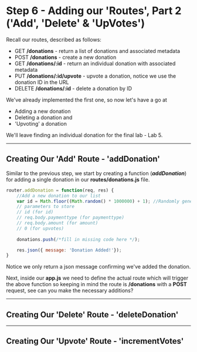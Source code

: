 
# Step 6 - Adding our 'Routes', Part 2 ('Add', 'Delete' & 'UpVotes')

Recall our routes, described as follows:

* GET **/donations** - return a list of donations and associated metadata
* POST **/donations** - create a new donation
* GET **/donations/:id** - return an individual donation with associated metadata
* PUT **/donations/:id/upvote** - upvote a donation, notice we use the donation ID in the URL
* DELETE **/donations/:id** - delete a donation by ID

We've already implemented the first one, so now let's have a go at 

* Adding a new donation
* Deleting a donation and
* 'Upvoting' a donation

We'll leave finding an individual donation for the final lab - Lab 5.

---
## Creating Our 'Add' Route - 'addDonation'
Similar to the previous step, we start by creating a function (***addDonation***) for adding a single donation in our **routes/donations.js** file.

```javascript
router.addDonation = function(req, res) {
    //Add a new donation to our list
    var id = Math.floor((Math.random() * 1000000) + 1); //Randomly generate an id
    // parameters to store
    // id (for id)
    // req.body.paymenttype (for paymenttype)
    // req.body.amount (for amount)
    // 0 (for upvotes)
    
    donations.push(/*fill in missing code here */);

    res.json({ message: 'Donation Added!'});
}
```
Notice we only return a json message confirming we've added the donation.

Next, inside our **app.js** we need to define the actual route which will trigger the above function so keeping in mind the route is **/donations** with a **POST** request, see can you make the necessary additions?

---
## Creating Our 'Delete' Route - 'deleteDonation'


---
## Creating Our 'Upvote' Route - 'incrementVotes'


